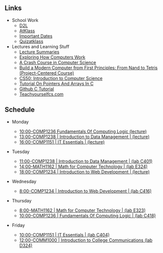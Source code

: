 ## Links
- School Work
  - [D2L](https://learn.georgebrown.ca)
  - [AtKlass](https://app.atklass.com)
  - [Important Dates](https://www.georgebrown.ca/current-students/important-dates?term=27246&category=131)
  - [Quizatklass](https://app.quizatclass.com)
- Lectures and Learning Stuff
    - [Lecture Summaries](comp1238.md)
    - [Exploring How Computers Work](https://youtu.be/QZwneRb-zqA)
    - [A Crash Course in Computer Science](https://www.youtube.com/playlist?list=PL8dPuuaLjXtNlUrzyH5r6jN9ulIgZBpdo)
    - [Build a Modern Computer from First Principles: From Nand to Tetris (Project-Centered Course)](https://www.coursera.org/learn/build-a-computer)
    - [CS50: Introduction to Computer Science ](https://online-learning.harvard.edu/course/cs50-introduction-computer-science)
    - [Tutorial On Pointers And Arrays In C](https://github.com/jflaherty/ptrtut13)
    - [Github C Tutorial](https://github.com/practical-tutorials/project-based-learning#cc)
    - [Teachyourselfcs.com](https://teachyourselfcs.com/)
  
## Schedule
- Monday
  - [10:00-COMP1236  Fundamentals Of Computing Logic  (lecture)](https://learn.georgebrown.ca/d2l/home/337951)
  - [13:00-COMP1238 | Introduction to Data Management | (lecture)](https://learn.georgebrown.ca/d2l/home/334969)
  - [16:00-COMP1151 | IT Essentials | (lecture)](https://learn.georgebrown.ca/d2l/home/335096)
- Tuesday
  - [11:00-COMP1238 | Introduction to Data Management | (lab C401)](https://learn.georgebrown.ca/d2l/home/334969)
  - [14:00-MATH1162 | Math for Computer Technology | (lab E324)](https://learn.georgebrown.ca/d2l/home/319863)
  - [18:00-COMP1234 | Introduction to Web Development | (lecture)](https://learn.georgebrown.ca/d2l/home/342908)
  
- Wednesday
  - [8:00-COMP1234 | Introduction to Web Development | (lab C416)](https://learn.georgebrown.ca/d2l/home/342908)
    
- Thursday
  - [8:00-MATH1162 | Math for Computer Technology | (lab E323)](https://learn.georgebrown.ca/d2l/home/319863)
  - [10:00-COMP1236 | Fundamentals Of Computing Logic | (lab C418)](https://learn.georgebrown.ca/d2l/home/337951)
  
- Friday
  - [10:00-COMP1151 | IT Essentials | (lab C404)](https://learn.georgebrown.ca/d2l/home/335096)
  - [12:00-COMM1000 | Introduction to College Communications (lab D324)](https://learn.georgebrown.ca/d2l/home/315722)
